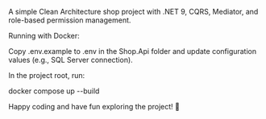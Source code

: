 A simple Clean Architecture shop project with .NET 9, CQRS, Mediator, and role-based permission management.

Running with Docker:

Copy .env.example to .env in the Shop.Api folder and update configuration values (e.g., SQL Server connection).

In the project root, run:

‍‍‍docker compose up --build


Happy coding and have fun exploring the project! 🚀
